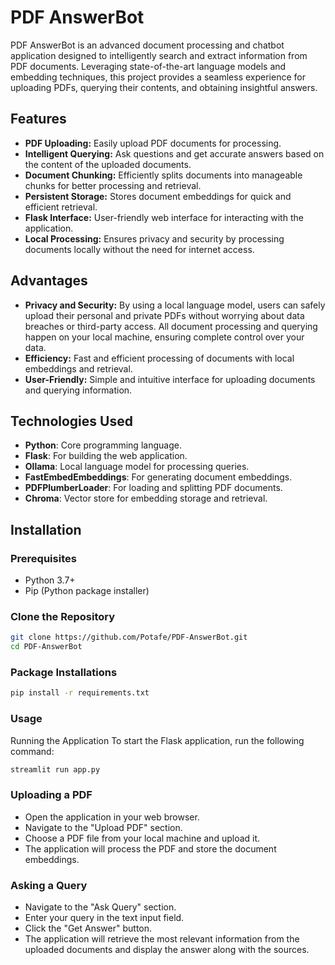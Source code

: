 # PDF AnswerBot

PDF AnswerBot is an advanced document processing and chatbot application designed to intelligently search and extract information from PDF documents. Leveraging state-of-the-art language models and embedding techniques, this project provides a seamless experience for uploading PDFs, querying their contents, and obtaining insightful answers.
 
## Features

- **PDF Uploading:** Easily upload PDF documents for processing.
- **Intelligent Querying:** Ask questions and get accurate answers based on the content of the uploaded documents.
- **Document Chunking:** Efficiently splits documents into manageable chunks for better processing and retrieval.
- **Persistent Storage:** Stores document embeddings for quick and efficient retrieval.
- **Flask Interface:** User-friendly web interface for interacting with the application.
- **Local Processing:** Ensures privacy and security by processing documents locally without the need for internet access.

## Advantages

- **Privacy and Security:** By using a local language model, users can safely upload their personal and private PDFs without worrying about data breaches or third-party access. All document processing and querying happen on your local machine, ensuring complete control over your data.
- **Efficiency:** Fast and efficient processing of documents with local embeddings and retrieval.
- **User-Friendly:** Simple and intuitive interface for uploading documents and querying information.

## Technologies Used

- **Python**: Core programming language.
- **Flask**: For building the web application.
- **Ollama**: Local language model for processing queries.
- **FastEmbedEmbeddings**: For generating document embeddings.
- **PDFPlumberLoader**: For loading and splitting PDF documents.
- **Chroma**: Vector store for embedding storage and retrieval.

## Installation

### Prerequisites

- Python 3.7+
- Pip (Python package installer)

### Clone the Repository

```bash
git clone https://github.com/Potafe/PDF-AnswerBot.git
cd PDF-AnswerBot
```
### Package Installations

```bash
pip install -r requirements.txt
```

### Usage
Running the Application
To start the Flask application, run the following command:

```bash
streamlit run app.py
```
### Uploading a PDF
- Open the application in your web browser.
- Navigate to the "Upload PDF" section.
- Choose a PDF file from your local machine and upload it.
- The application will process the PDF and store the document embeddings.

### Asking a Query
- Navigate to the "Ask Query" section.
- Enter your query in the text input field.
- Click the "Get Answer" button.
- The application will retrieve the most relevant information from the uploaded documents and display the answer along with the sources.
